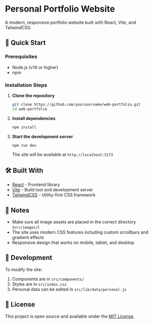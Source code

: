 # Personal Portfolio Website

A modern, responsive portfolio website built with React, Vite, and TailwindCSS.

## 🚀 Quick Start

### Prerequisites
- Node.js (v14 or higher)
- npm 

### Installation Steps

1. **Clone the repository**
   ```bash
   git clone https://github.com/yourusername/web-portfolio.git
   cd web-portfolio
   ```

2. **Install dependencies**
   ```bash
   npm install

   ```

3. **Start the development server**
   ```bash
   npm run dev
   ```
   The site will be available at `http://localhost:5173`



## 🛠️ Built With
- [React](https://reactjs.org/) - Frontend library
- [Vite](https://vitejs.dev/) - Build tool and development server
- [TailwindCSS](https://tailwindcss.com/) - Utility-first CSS framework

## 📝 Notes
- Make sure all image assets are placed in the correct directory (`src/images/`)
- The site uses modern CSS features including custom scrollbars and gradient effects
- Responsive design that works on mobile, tablet, and desktop

## 🔧 Development
To modify the site:
1. Components are in `src/components/`
2. Styles are in `src/index.css`
3. Personal data can be edited in `src/lib/data/personal.js`

## 📜 License
This project is open source and available under the [MIT License](LICENSE).
